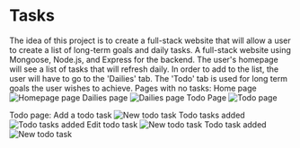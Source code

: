 # Tasks
The idea of this project is to create a full-stack website that will allow a user to create a list of long-term goals and daily tasks. A full-stack website using Mongoose, Node.js, and Express for the backend. The user's homepage will see a list of tasks that will refresh daily. In order to add to the list, the user will have to go to the 'Dailies' tab. The 'Todo' tab is used for long term goals the user wishes to achieve. 
Pages with no tasks:
Home page
![Homepage page](homepage-blank.png)
Dailies page
![Dailies page](dailies-blank.png)
Todo Page
![Todo page](todo-blank.png)



Todo page:
Add a todo task
![New todo task](todo-add.png)
Todo tasks added
![Todo tasks added](todo-added.png)
Edit todo task
![New todo task](todo-edit-before.png)
Todo task added
![New todo task](todo-edit-after.png)

